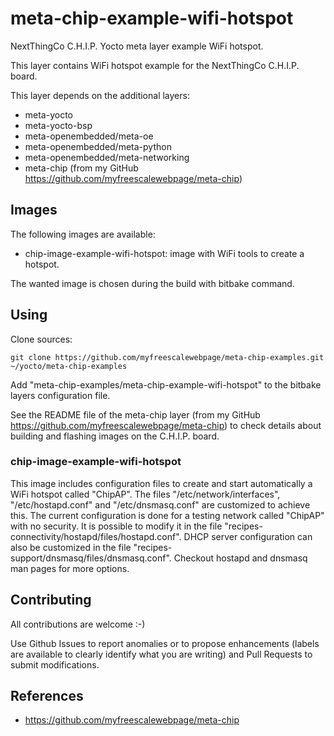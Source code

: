 meta-chip-example-wifi-hotspot
==

NextThingCo C.H.I.P. Yocto meta layer example WiFi hotspot.

This layer contains WiFi hotspot example for the NextThingCo C.H.I.P. board.

This layer depends on the additional layers:
* meta-yocto
* meta-yocto-bsp
* meta-openembedded/meta-oe
* meta-openembedded/meta-python
* meta-openembedded/meta-networking
* meta-chip (from my GitHub https://github.com/myfreescalewebpage/meta-chip)


Images
--

The following images are available:
* chip-image-example-wifi-hotspot: image with WiFi tools to create a hotspot.

The wanted image is chosen during the build with bitbake command.


Using
--

Clone sources:

	git clone https://github.com/myfreescalewebpage/meta-chip-examples.git ~/yocto/meta-chip-examples

Add "meta-chip-examples/meta-chip-example-wifi-hotspot" to the bitbake layers configuration file.

See the README file of the meta-chip layer (from my GitHub https://github.com/myfreescalewebpage/meta-chip) to check details about building and flashing images on the C.H.I.P. board.

### chip-image-example-wifi-hotspot

This image includes configuration files to create and start automatically a WiFi hotspot called "ChipAP".
The files "/etc/network/interfaces", "/etc/hostapd.conf" and "/etc/dnsmasq.conf" are customized to achieve this.
The current configuration is done for a testing network called "ChipAP" with no security. It is possible to modify it in the file "recipes-connectivity/hostapd/files/hostapd.conf". DHCP server configuration can also be customized in the file "recipes-support/dnsmasq/files/dnsmasq.conf".
Checkout hostapd and dnsmasq man pages for more options.


Contributing
--

All contributions are welcome :-)

Use Github Issues to report anomalies or to propose enhancements (labels are available to clearly identify what you are writing) and Pull Requests to submit modifications.


References
--

* https://github.com/myfreescalewebpage/meta-chip
